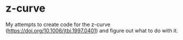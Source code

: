 # z-curve
My attempts to create code for the z-curve (https://doi.org/10.1006/jtbi.1997.0401) and figure out what to do with it.
